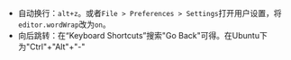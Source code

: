 - 自动换行：`alt+z`。或者`File > Preferences > Settings`打开用户设置，将`editor.wordWrap`改为`on`。
- 向后跳转：在“Keyboard Shortcuts”搜索"Go Back"可得。在Ubuntu下为"Ctrl"+"Alt"+"-"

